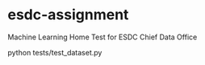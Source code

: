 # esdc-assignment
Machine Learning Home Test for ESDC Chief Data Office



python tests/test_dataset.py 
